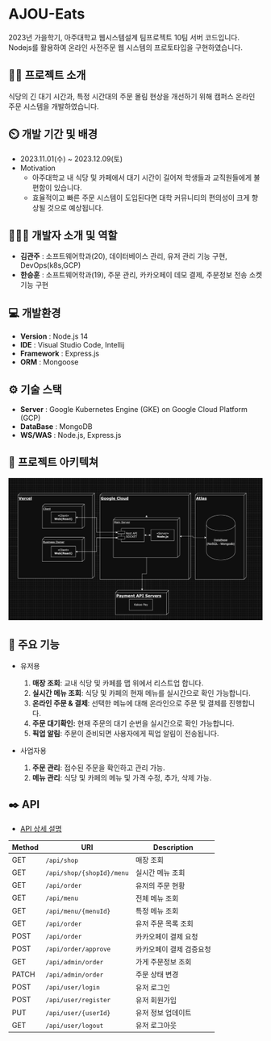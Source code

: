 # AJOU-Eats
2023년 가을학기, 아주대학교 웹시스템설계 팀프로젝트 10팀 서버 코드입니다.
Nodejs를 활용하여 온라인 사전주문 웹 시스템의 프로토타입을 구현하였습니다.

## 👨‍🏫 프로젝트 소개
식당의 긴 대기 시간과, 특정 시간대의 주문 몰림 현상을 개선하기 위해 캠퍼스 온라인 주문 시스템을 개발하였습니다.
## ⏲️ 개발 기간 및 배경
- 2023.11.01(수) ~ 2023.12.09(토)
- Motivation
    - 아주대학교 내 식당 및 카페에서 대기 시간이 길어져 학생들과 교직원들에게 불편함이 있습니다.
    - 효율적이고 빠른 주문 시스템이 도입된다면 대학 커뮤니티의 편의성이 크게 향상될 것으로 예상됩니다.

## 🧑‍🤝‍🧑 개발자 소개 및 역할
- **김관주** : 소프트웨어학과(20), 데이터베이스 관리, 유저 관리 기능 구현, DevOps(k8s,GCP)
- **한승훈** : 소프트웨어학과(19), 주문 관리, 카카오페이 데모 결제, 주문정보 전송 소켓 기능 구현 
 
## 💻 개발환경
- **Version** : Node.js 14
- **IDE** : Visual Studio Code, Intellij
- **Framework** : Express.js
- **ORM** : Mongoose

## ⚙️ 기술 스택
- **Server** : Google Kubernetes Engine (GKE) on Google Cloud Platform (GCP)
- **DataBase** : MongoDB
- **WS/WAS** : Node.js, Express.js

## 📝 프로젝트 아키텍쳐

![img.png](img.png)

## 📌 주요 기능

- 유저용 
  1. **매장 조회**: 교내 식당 및 카페를 맵 위에서 리스트업 합니다.
  2. **실시간 메뉴 조회**: 식당 및 카페의 현재 메뉴를 실시간으로 확인 가능합니다.
  3. **온라인 주문 & 결제**: 선택한 메뉴에 대해 온라인으로 주문 및 결제를 진행합니다.
  4. **주문 대기확인:** 현재 주문의 대기 순번을 실시간으로 확인 가능합니다.
  5. **픽업 알림**: 주문이 준비되면 사용자에게 픽업 알림이 전송됩니다.
    
- 사업자용
    1. **주문 관리**: 접수된 주문을 확인하고 관리 가능.
    2. **메뉴 관리**: 식당 및 카페의 메뉴 및 가격 수정, 추가, 삭제 가능.


## ✒️ API

- [API 상세 설명](https://git.ajou.ac.kr/ajou-pay/server/-/wikis/API-docs) 

| Method | URI                       | Description   |
|--------|---------------------------|---------------|
| GET    | `/api/shop`               | 매장 조회         |
| GET    | `/api/shop/{shopId}/menu` | 실시간 메뉴 조회     |
| GET    | `/api/order`                  | 유저의 주문 현황     |
| GET    | `/api/menu`                   | 전체 메뉴 조회      |
| GET    | `/api/menu/{menuId}`          | 특정 메뉴 조회      |
| GET      | `/api/order`                  | 유저 주문 목록 조회   |
| POST   | `/api/order`                  | 카카오페이 결제 요청   |
| POST   | `/api/order/approve`          | 카카오페이 결제 검증요청 |
| GET    | `/api/admin/order`            | 가게 주문정보 조회    |
| PATCH  | `/api/admin/order`            | 주문 상태 변경      |
| POST   | `/api/user/login`             | 유저 로그인        |
| POST   | `/api/user/register`          | 유저 회원가입       |
| PUT    | `/api/user/{userId}`          | 유저 정보 업데이트    |
| GET    | `/api/user/logout`            | 유저 로그아웃       |
